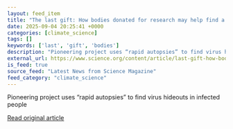 ```yaml
---
layout: feed_item
title: "The last gift: How bodies donated for research may help find a cure for HIV"
date: 2025-09-04 20:25:41 +0000
categories: [climate_science]
tags: []
keywords: ['last', 'gift', 'bodies']
description: "Pioneering project uses “rapid autopsies” to find virus hideouts in infected people"
external_url: https://www.science.org/content/article/last-gift-how-bodies-donated-research-may-help-find-cure-hiv
is_feed: true
source_feed: "Latest News from Science Magazine"
feed_category: "climate_science"
---
```


Pioneering project uses “rapid autopsies” to find virus hideouts in infected people

[Read original article](https://www.science.org/content/article/last-gift-how-bodies-donated-research-may-help-find-cure-hiv)
